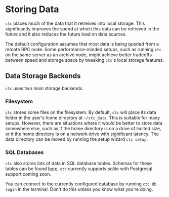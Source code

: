 
# Storing Data

`ctc` places much of the data that it retreives into local storage.  This significantly improves the speed at which this data can be retrieved in the future and it also reduces the future load on data sources.

The default configuration assumes that most data is being queried from a remote RPC node. Some performance-minded setups, such as running `ctc` on the same server as an archive node, might achieve better tradeoffs between speed and storage space by tweaking `ctc`'s local storage features.


## Data Storage Backends

`ctc` uses two main storage backends.

### Filesystem

`ctc` stores some files on the filesystem. By default, `ctc` will place its data folder in the user's home directory at `~/ctc_data`. This is suitable for many setups. However, there are situations where it would be better to store data somewhere else, such as if the home directory is on a drive of limited size, or it the home directory is on a network drive with significant latency. The data directory can be moved by running the setup wizard `ctc setup`.


### SQL Databases

`ctc` also stores lots of data in SQL database tables. Schemas for these tables can be found [here](https://github.com/fei-protocol/checkthechain/tree/main/src/ctc/db/schemas). `ctc` currently supports sqlite with Postgresql support coming soon.

You can connect to the currently configured database by running `ctc db login` in the terminal. Don't do this unless you know what you're doing.
